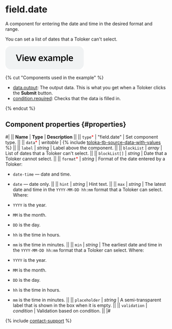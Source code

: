 # field.date

A component for entering the date and time in the desired format and range.

You can set a list of dates that a Toloker can't select.

[![View example](../_images/buttons/view-example.svg)](https://ya.cc/t/d3FpdzG94PTKfZ)

{% cut "Components used in the example" %}

- [data.output](../operations/work-with-data.md): The output data. This is what you get when a Toloker clicks the **Submit** button.
- [condition.required](condition.required.md): Checks that the data is filled in.

{% endcut %}

## Component properties {#properties}

#|
|| **Name** | **Type** | **Description** ||
|| `type`<span style="color: red">\*</span> | "field.date" | Set component type. ||
|| `data`<span style="color: red">\*</span> | _writable_ | {% include [toloka-tb-source-data-with-values](../_includes/toloka-tb-source/id-toloka-tb-source/data-with-values.md) %} ||
|| `label` | _string_ | Label above the component. ||
|| `blockList` | _array_ | List of dates that a Toloker can't select. ||
|| `blockList[]` | _string_ | Date that a Toloker cannot select. ||
|| `format`<span style="color: red">\*</span> | _string_ | Format of the date entered by a Toloker:

- `date-time` — date and time.
- `date` — date only.
  ||
  || `hint` | _string_ | Hint text. ||
  || `max` | _string_ | The latest date and time in the `YYYY-MM-DD hh:mm` format that a Toloker can select. Where:

- `YYYY` is the year.
- `MM` is the month.
- `DD` is the day.
- `hh` is the time in hours.
- `mm` is the time in minutes.
  ||
  || `min` | _string_ | The earliest date and time in the `YYYY-MM-DD hh:mm` format that a Toloker can select. Where:

- `YYYY` is the year.
- `MM` is the month.
- `DD` is the day.
- `hh` is the time in hours.
- `mm` is the time in minutes.
  ||
  || `placeholder` | _string_ | A semi-transparent label that is shown in the box when it is empty. ||
  || `validation` | _condition_ | Validation based on condition. ||
  |#

{% include [contact-support](../_includes/contact-support.md) %}

